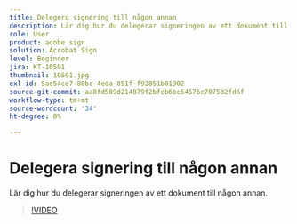 ```yaml
---
title: Delegera signering till någon annan
description: Lär dig hur du delegerar signeringen av ett dokument till någon annan
role: User
product: adobe sign
solution: Acrobat Sign
level: Beginner
jira: KT-10591
thumbnail: 10591.jpg
exl-id: 5ae54ce7-80bc-4eda-851f-f92851b01902
source-git-commit: aa8fd589d214879f2bfcb6bc54576c707532fd6f
workflow-type: tm+mt
source-wordcount: '34'
ht-degree: 0%

---
```


# Delegera signering till någon annan

Lär dig hur du delegerar signeringen av ett dokument till någon annan.

>[!VIDEO](https://video.tv.adobe.com/v/343856?quality=12&learn=on&hidetitle=true)
